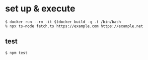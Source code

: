 # set up & execute

```
$ docker run --rm -it $(docker build -q .) /bin/bash
% npx ts-node fetch.ts https://example.com https://example.net
```

## test

```
$ npm test
```
